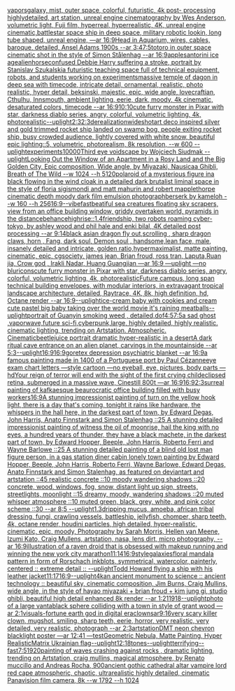 [vapors](https://www.ebank.nz/aiartgenerator?category=vapors)[galaxy, mist, outer space, colorful, futuristic, 4k post- processing highlydetailed, art station, unreal engine cinematography by Wes Anderson, volumetric light, Fuji film, hyperreal, hyperrealistic, 4K, unreal engine cinematic,](https://www.ebank.nz/aiartgenerator?category=galaxy%2C%2520mist%2C%2520outer%2520space%2C%2520colorful%2C%2520futuristic%2C%25204k%2520post-%2520processing%2520highlydetailed%2C%2520art%2520station%2C%2520unreal%2520engine%2520cinematography%2520by%2520Wes%2520Anderson%2C%2520volumetric%2520light%2C%2520Fuji%2520film%2C%2520hyperreal%2C%2520hyperrealistic%2C%25204K%2C%2520unreal%2520engine%2520cinematic%2C)[battlestar space ship in deep space, military robotic lookin, long tube shaped, unreal engine, —ar 16:9](https://www.ebank.nz/aiartgenerator?category=battlestar%2520space%2520ship%2520in%2520deep%2520space%2C%2520military%2520robotic%2520lookin%2C%2520long%2520tube%2520shaped%2C%2520unreal%2520engine%2C%2520%E2%80%94ar%252016%3A9)[Head in Aquarium, wires, cables, baroque, detailed, Ansel Adams 1900s --ar 3:4](https://www.ebank.nz/aiartgenerator?category=Head%2520in%2520Aquarium%2C%2520wires%2C%2520cables%2C%2520baroque%2C%2520detailed%2C%2520Ansel%2520Adams%25201900s%2520--ar%25203%3A4)[7:5](https://www.ebank.nz/aiartgenerator?category=7%3A5)[totoro in outer space cinematic shot in the style of Simon Stålenhag --ar 16:9](https://www.ebank.nz/aiartgenerator?category=totoro%2520in%2520outer%2520space%2520cinematic%2520shot%2520in%2520the%2520style%2520of%2520Simon%2520St%C3%A5lenhag%2520--ar%252016%3A9)[](https://www.ebank.nz/aiartgenerator?category=)[apple](https://www.ebank.nz/aiartgenerator?category=apple)[santorini ice age](https://www.ebank.nz/aiartgenerator?category=santorini%2520ice%2520age)[alien](https://www.ebank.nz/aiartgenerator?category=alien)[horse](https://www.ebank.nz/aiartgenerator?category=horse)[confused Debbie Harry suffering a stroke, portrait by Stanislav Szukalski](https://www.ebank.nz/aiartgenerator?category=confused%2520Debbie%2520Harry%2520suffering%2520a%2520stroke%2C%2520portrait%2520by%2520Stanislav%2520Szukalski)[a futuristic teaching space full of technical equipment, robots, and students working on experiments](https://www.ebank.nz/aiartgenerator?category=a%2520futuristic%2520teaching%2520space%2520full%2520of%2520technical%2520equipment%2C%2520robots%2C%2520and%2520students%2520working%2520on%2520experiments)[massive temple of dagon in deep sea with timecode, intricate detail, ornamental, realistic, photo realistic, hyper detail, beksinski, majestic, epic, wide angle, lovecraftian, Cthulhu, Innsmouth, ambient lighting, eerie, dark, moody, 4k cinematic, desaturated colors, timecode --ar 16:9](https://www.ebank.nz/aiartgenerator?category=massive%2520temple%2520of%2520dagon%2520in%2520deep%2520sea%2520with%2520timecode%2C%2520intricate%2520detail%2C%2520ornamental%2C%2520realistic%2C%2520photo%2520realistic%2C%2520hyper%2520detail%2C%2520beksinski%2C%2520majestic%2C%2520epic%2C%2520wide%2520angle%2C%2520lovecraftian%2C%2520Cthulhu%2C%2520Innsmouth%2C%2520ambient%2520lighting%2C%2520eerie%2C%2520dark%2C%2520moody%2C%25204k%2520cinematic%2C%2520desaturated%2520colors%2C%2520timecode%2520--ar%252016%3A9)[10:10](https://www.ebank.nz/aiartgenerator?category=10%3A10)[cute furry monster in Pixar with star, darkness diablo series, angry, colorful, volumetric lighting, 4k, photorealistic](https://www.ebank.nz/aiartgenerator?category=cute%2520furry%2520monster%2520in%2520Pixar%2520with%2520star%2C%2520darkness%2520diablo%2520series%2C%2520angry%2C%2520colorful%2C%2520volumetric%2520lighting%2C%25204k%2C%2520photorealistic)[--uplight](https://www.ebank.nz/aiartgenerator?category=--uplight)[2:3](https://www.ebank.nz/aiartgenerator?category=2%3A3)[2:3](https://www.ebank.nz/aiartgenerator?category=2%3A3)[derealization](https://www.ebank.nz/aiartgenerator?category=derealization)[wideshot](https://www.ebank.nz/aiartgenerator?category=wideshot)[art deco inspired silver and gold trimmed rocket ship landed on swamp bog, people exiting rocket ship, busy crowded audience, lightly covered with white snow, beautiful epic lighting::5, volumetric, photorealism, 8k resolution, --w 600 --uplight](https://www.ebank.nz/aiartgenerator?category=art%2520deco%2520inspired%2520silver%2520and%2520gold%2520trimmed%2520rocket%2520ship%2520landed%2520on%2520swamp%2520bog%2C%2520people%2520exiting%2520rocket%2520ship%2C%2520busy%2520crowded%2520audience%2C%2520lightly%2520covered%2520with%2520white%2520snow%2C%2520beautiful%2520epic%2520lighting%3A%3A5%2C%2520volumetric%2C%2520photorealism%2C%25208k%2520resolution%2C%2520--w%2520600%2520--uplight)[experiments](https://www.ebank.nz/aiartgenerator?category=experiments)[10000](https://www.ebank.nz/aiartgenerator?category=10000)[Third eye voidscape by Wojciech Siudmak --uplight](https://www.ebank.nz/aiartgenerator?category=Third%2520eye%2520voidscape%2520by%2520Wojciech%2520Siudmak%2520--uplight)[Looking Out the Window of an Apartment in a Rosy Land and the Big Golden City, Epic composition, Wide angle, by Miyazaki, Nausicaa Ghibli, Breath of The Wild --w 1024 --h 5120](https://www.ebank.nz/aiartgenerator?category=Looking%2520Out%2520the%2520Window%2520of%2520an%2520Apartment%2520in%2520a%2520Rosy%2520Land%2520and%2520the%2520Big%2520Golden%2520City%2C%2520Epic%2520composition%2C%2520Wide%2520angle%2C%2520by%2520Miyazaki%2C%2520Nausicaa%2520Ghibli%2C%2520Breath%2520of%2520The%2520Wild%2520--w%25201024%2520--h%25205120)[polaroid of a mysterious figure ina black flowing in the wind cloak in a detailed dark brutalist liminal space in the style of floria sigismondi and matt mahurin and robert mapplethorpe cinematic depth moody dark film emulsion photograph](https://www.ebank.nz/aiartgenerator?category=polaroid%2520of%2520a%2520mysterious%2520figure%2520ina%2520black%2520flowing%2520in%2520the%2520wind%2520cloak%2520in%2520a%2520detailed%2520dark%2520brutalist%2520liminal%2520space%2520in%2520the%2520style%2520of%2520floria%2520sigismondi%2520and%2520matt%2520mahurin%2520and%2520robert%2520mapplethorpe%2520cinematic%2520depth%2520moody%2520dark%2520film%2520emulsion%2520photograph)[berserk by kameloh --w 160 --h 256](https://www.ebank.nz/aiartgenerator?category=berserk%2520by%2520kameloh%2520--w%2520160%2520--h%2520256)[16:9](https://www.ebank.nz/aiartgenerator?category=16%3A9)[--vibefast](https://www.ebank.nz/aiartgenerator?category=--vibefast)[beatiful sea creatures floating sky scrapers, view from an office building window, griddy overtaken world, pyramids in the distance](https://www.ebank.nz/aiartgenerator?category=beatiful%2520sea%2520creatures%2520floating%2520sky%2520scrapers%2C%2520view%2520from%2520an%2520office%2520building%2520window%2C%2520griddy%2520overtaken%2520world%2C%2520pyramids%2520in%2520the%2520distance)[behance](https://www.ebank.nz/aiartgenerator?category=behance)[highrise::1.4](https://www.ebank.nz/aiartgenerator?category=highrise%3A%3A1.4)[friendship, two robots roaming cyber-tokyo, by ashley wood and phil hale and enki bilal, 4K detailed post processing --ar 9:14](https://www.ebank.nz/aiartgenerator?category=friendship%2C%2520two%2520robots%2520roaming%2520cyber-tokyo%2C%2520by%2520ashley%2520wood%2520and%2520phil%2520hale%2520and%2520enki%2520bilal%2C%25204K%2520detailed%2520post%2520processing%2520--ar%25209%3A14)[black asian dragon fly out,scrolling  , sharp dragon claws, horn , Fang,  dark soul, Demon soul , handsome,lean face, male, insanely detailed and intricate, golden ratio,hypermaximalist, matte painting, cinematic, epic, cgsociety, james jean, Brian froud, ross tran, Laputa,Ruan jia, Crow god , Irakli Nadar, Huang Guangjian —ar 16:9 —uplight —no blur](https://www.ebank.nz/aiartgenerator?category=black%2520asian%2520dragon%2520fly%2520out%2Cscrolling%2520%2520%2C%2520sharp%2520dragon%2520claws%2C%2520horn%2520%2C%2520Fang%2C%2520%2520dark%2520soul%2C%2520Demon%2520soul%2520%2C%2520handsome%2Clean%2520face%2C%2520male%2C%2520insanely%2520detailed%2520and%2520intricate%2C%2520golden%2520ratio%2Chypermaximalist%2C%2520matte%2520painting%2C%2520cinematic%2C%2520epic%2C%2520cgsociety%2C%2520james%2520jean%2C%2520Brian%2520froud%2C%2520ross%2520tran%2C%2520Laputa%2CRuan%2520jia%2C%2520Crow%2520god%2520%2C%2520Irakli%2520Nadar%2C%2520Huang%2520Guangjian%2520%E2%80%94ar%252016%3A9%2520%E2%80%94uplight%2520%E2%80%94no%2520blur)[icons](https://www.ebank.nz/aiartgenerator?category=icons)[cute furry monster in Pixar with star, darkness diablo series, angry, colorful, volumetric lighting, 4k, photorealistic](https://www.ebank.nz/aiartgenerator?category=cute%2520furry%2520monster%2520in%2520Pixar%2520with%2520star%2C%2520darkness%2520diablo%2520series%2C%2520angry%2C%2520colorful%2C%2520volumetric%2520lighting%2C%25204k%2C%2520photorealistic)[Future campus, long span technical building envelopes, with modular interiors, in extravagant tropical landscape architecture, detailed, Raytrace, 4K, 8k, high definition, hd, Octane render --ar 16:9](https://www.ebank.nz/aiartgenerator?category=Future%2520campus%2C%2520long%2520span%2520technical%2520building%2520envelopes%2C%2520with%2520modular%2520interiors%2C%2520in%2520extravagant%2520tropical%2520landscape%2520architecture%2C%2520detailed%2C%2520Raytrace%2C%25204K%2C%25208k%2C%2520high%2520definition%2C%2520hd%2C%2520Octane%2520render%2520--ar%252016%3A9)[--uplight](https://www.ebank.nz/aiartgenerator?category=--uplight)[ice-cream baby with cookies and cream cute pastel big baby taking over the world movie it's raining meatballs](https://www.ebank.nz/aiartgenerator?category=ice-cream%2520baby%2520with%2520cookies%2520and%2520cream%2520cute%2520pastel%2520big%2520baby%2520taking%2520over%2520the%2520world%2520movie%2520it%27s%2520raining%2520meatballs)[--uplight](https://www.ebank.nz/aiartgenerator?category=--uplight)[portrait of Guanyin smoking weed , detailed,](https://www.ebank.nz/aiartgenerator?category=portrait%2520of%2520Guanyin%2520smoking%2520weed%2520%2C%2520detailed%2C)[dof](https://www.ebank.nz/aiartgenerator?category=dof)[4:5](https://www.ebank.nz/aiartgenerator?category=4%3A5)[7:5](https://www.ebank.nz/aiartgenerator?category=7%3A5)[a sad ghost ,vaporwave,future sci-fi,cyberpunk,large, highly detailed, highly realistic. cinematic lighting, trending on Artstation. Atmospheric. Cinematic](https://www.ebank.nz/aiartgenerator?category=a%2520sad%2520ghost%2520%2Cvaporwave%2Cfuture%2520sci-fi%2Ccyberpunk%2Clarge%2C%2520highly%2520detailed%2C%2520highly%2520realistic.%2520cinematic%2520lighting%2C%2520trending%2520on%2520Artstation.%2520Atmospheric.%2520Cinematic)[beetlejuice portrait dramatic hyper-realistic in a desert](https://www.ebank.nz/aiartgenerator?category=beetlejuice%2520portrait%2520dramatic%2520hyper-realistic%2520in%2520a%2520desert)[A dark ritual cave entrance on an alien planet, carvings in the mountainside --ar 5:3](https://www.ebank.nz/aiartgenerator?category=A%2520dark%2520ritual%2520cave%2520entrance%2520on%2520an%2520alien%2520planet%2C%2520carvings%2520in%2520the%2520mountainside%2520--ar%25205%3A3)[--uplight](https://www.ebank.nz/aiartgenerator?category=--uplight)[16:9](https://www.ebank.nz/aiartgenerator?category=16%3A9)[16:9](https://www.ebank.nz/aiartgenerator?category=16%3A9)[goretex depression psychiatric blanket --ar 16:9](https://www.ebank.nz/aiartgenerator?category=goretex%2520depression%2520psychiatric%2520blanket%2520--ar%252016%3A9)[a famous painting made in 1400 of a Portuguese port by Paul Cézanne](https://www.ebank.nz/aiartgenerator?category=a%2520famous%2520painting%2520made%2520in%25201400%2520of%2520a%2520Portuguese%2520port%2520by%2520Paul%2520C%C3%A9zanne)[eye exam chart letters —style cartoon —no eyeball, eye, pictures, body parts —hd](https://www.ebank.nz/aiartgenerator?category=eye%2520exam%2520chart%2520letters%2520%E2%80%94style%2520cartoon%2520%E2%80%94no%2520eyeball%2C%2520eye%2C%2520pictures%2C%2520body%2520parts%2520%E2%80%94hd)[Your reign of terror will end with the sight of the first crying child](https://www.ebank.nz/aiartgenerator?category=Your%2520reign%2520of%2520terror%2520will%2520end%2520with%2520the%2520sight%2520of%2520the%2520first%2520crying%2520child)[eclipsed retina, submerged in a massive wave, Cinestill 800t —ar 16:9](https://www.ebank.nz/aiartgenerator?category=eclipsed%2520retina%2C%2520submerged%2520in%2520a%2520massive%2520wave%2C%2520Cinestill%2520800t%2520%E2%80%94ar%252016%3A9)[16:9](https://www.ebank.nz/aiartgenerator?category=16%3A9)[2:3](https://www.ebank.nz/aiartgenerator?category=2%3A3)[surreal painting of kafkaesque beaurocratic office building filled with busy workers](https://www.ebank.nz/aiartgenerator?category=surreal%2520painting%2520of%2520kafkaesque%2520beaurocratic%2520office%2520building%2520filled%2520with%2520busy%2520workers)[16:9](https://www.ebank.nz/aiartgenerator?category=16%3A9)[A stunning impressionist painting of turn on the yellow hook light, there is a day that's coming, tonight it rains like hardware, the whispers in the hall here, in the darkest part of town, by Edward Degas, John Harris, Anato Finnstark and Simon Stalenhag ::25 A stunning detailed impressionist painting of witness the oil of moonrise, hail the king with no eyes, a hundred years of thunder, they have a black machete, in the darkest part of town, by Edward Hopper, Beeple, John Harris, Roberto Ferri and Wayne Barlowe ::25 A stunning detailed painting of a blind old lost man figure person, in a gas station diner cabin lonely town painting by Edward Hopper, Beeple, John Harris, Roberto Ferri, Wayne Barlowe, Edward Degas, Anato Finnstark and Simon Stalenhag, as featured on deviantart and artstation ::45 realistic concrete ::10 moody wandering shadows ::20 concrete, wood, windows, fog, snow, distant light up sign, streets, streetlights, moonlight ::15 dreamy, moody, wandering shadows ::20 muted whisper atmosphere ::10 muted green, black, grey, white, and pink color scheme ::30 --ar 8:5 --uplight](https://www.ebank.nz/aiartgenerator?category=A%2520stunning%2520impressionist%2520painting%2520of%2520turn%2520on%2520the%2520yellow%2520hook%2520light%2C%2520there%2520is%2520a%2520day%2520that%27s%2520coming%2C%2520tonight%2520it%2520rains%2520like%2520hardware%2C%2520the%2520whispers%2520in%2520the%2520hall%2520here%2C%2520in%2520the%2520darkest%2520part%2520of%2520town%2C%2520by%2520Edward%2520Degas%2C%2520John%2520Harris%2C%2520Anato%2520Finnstark%2520and%2520Simon%2520Stalenhag%2520%3A%3A25%2520A%2520stunning%2520detailed%2520impressionist%2520painting%2520of%2520witness%2520the%2520oil%2520of%2520moonrise%2C%2520hail%2520the%2520king%2520with%2520no%2520eyes%2C%2520a%2520hundred%2520years%2520of%2520thunder%2C%2520they%2520have%2520a%2520black%2520machete%2C%2520in%2520the%2520darkest%2520part%2520of%2520town%2C%2520by%2520Edward%2520Hopper%2C%2520Beeple%2C%2520John%2520Harris%2C%2520Roberto%2520Ferri%2520and%2520Wayne%2520Barlowe%2520%3A%3A25%2520A%2520stunning%2520detailed%2520painting%2520of%2520a%2520blind%2520old%2520lost%2520man%2520figure%2520person%2C%2520in%2520a%2520gas%2520station%2520diner%2520cabin%2520lonely%2520town%2520painting%2520by%2520Edward%2520Hopper%2C%2520Beeple%2C%2520John%2520Harris%2C%2520Roberto%2520Ferri%2C%2520Wayne%2520Barlowe%2C%2520Edward%2520Degas%2C%2520Anato%2520Finnstark%2520and%2520Simon%2520Stalenhag%2C%2520as%2520featured%2520on%2520deviantart%2520and%2520artstation%2520%3A%3A45%2520realistic%2520concrete%2520%3A%3A10%2520moody%2520wandering%2520shadows%2520%3A%3A20%2520concrete%2C%2520wood%2C%2520windows%2C%2520fog%2C%2520snow%2C%2520distant%2520light%2520up%2520sign%2C%2520streets%2C%2520streetlights%2C%2520moonlight%2520%3A%3A15%2520dreamy%2C%2520moody%2C%2520wandering%2520shadows%2520%3A%3A20%2520muted%2520whisper%2520atmosphere%2520%3A%3A10%2520muted%2520green%2C%2520black%2C%2520grey%2C%2520white%2C%2520and%2520pink%2520color%2520scheme%2520%3A%3A30%2520--ar%25208%3A5%2520--uplight)[1.3](https://www.ebank.nz/aiartgenerator?category=1.3)[dripping mucus, amoeba, african tribal dressing, fungi, crawling vessels, battleship, jellyfish, chomper, sharp teeth, 4k, octane render, houdini particles, high detailed, hyper-realistic, cinematic, epic, moody, Photography by Sarah Morris, Hellen van Meene, Izumi Kato, Craig Mullens, artstation, nasa, lens dirt, micro photography, --ar 16:9](https://www.ebank.nz/aiartgenerator?category=dripping%2520mucus%2C%2520amoeba%2C%2520african%2520tribal%2520dressing%2C%2520fungi%2C%2520crawling%2520vessels%2C%2520battleship%2C%2520jellyfish%2C%2520chomper%2C%2520sharp%2520teeth%2C%25204k%2C%2520octane%2520render%2C%2520houdini%2520particles%2C%2520high%2520detailed%2C%2520hyper-realistic%2C%2520cinematic%2C%2520epic%2C%2520moody%2C%2520Photography%2520by%2520Sarah%2520Morris%2C%2520Hellen%2520van%2520Meene%2C%2520Izumi%2520Kato%2C%2520Craig%2520Mullens%2C%2520artstation%2C%2520nasa%2C%2520lens%2520dirt%2C%2520micro%2520photography%2C%2520--ar%252016%3A9)[illustration of a raven droid that is obsessed with makeup running and winning the new york city marathon](https://www.ebank.nz/aiartgenerator?category=illustration%2520of%2520a%2520raven%2520droid%2520that%2520is%2520obsessed%2520with%2520makeup%2520running%2520and%2520winning%2520the%2520new%2520york%2520city%2520marathon)[11:14](https://www.ebank.nz/aiartgenerator?category=11%3A14)[16:9](https://www.ebank.nz/aiartgenerator?category=16%3A9)[style](https://www.ebank.nz/aiartgenerator?category=style)[galaxies](https://www.ebank.nz/aiartgenerator?category=galaxies)[floral mandala pattern in form of Rorschach inkblots, symmetrical, watercolor, painterly, centered :: extreme detail :: --uplight](https://www.ebank.nz/aiartgenerator?category=floral%2520mandala%2520pattern%2520in%2520form%2520of%2520Rorschach%2520inkblots%2C%2520symmetrical%2C%2520watercolor%2C%2520painterly%2C%2520centered%2520%3A%3A%2520extreme%2520detail%2520%3A%3A%2520--uplight)[Todd Howard flying a ship with his leather jacket](https://www.ebank.nz/aiartgenerator?category=Todd%2520Howard%2520flying%2520a%2520ship%2520with%2520his%2520leather%2520jacket)[11:17](https://www.ebank.nz/aiartgenerator?category=11%3A17)[16:9](https://www.ebank.nz/aiartgenerator?category=16%3A9)[--uplight](https://www.ebank.nz/aiartgenerator?category=--uplight)[4k](https://www.ebank.nz/aiartgenerator?category=4k)[an ancient monument to science :: ancient technology :: beautiful sky, cinematic composition, Jim Burns, Craig Mullins, wide angle, in the style of hayao miyazaki + brian froud + kim jung gi, studio ghibli, beautiful high detail enhanced 8k render --ar 1:2](https://www.ebank.nz/aiartgenerator?category=an%2520ancient%2520monument%2520to%2520science%2520%3A%3A%2520ancient%2520technology%2520%3A%3A%2520beautiful%2520sky%2C%2520cinematic%2520composition%2C%2520Jim%2520Burns%2C%2520Craig%2520Mullins%2C%2520wide%2520angle%2C%2520in%2520the%2520style%2520of%2520hayao%2520miyazaki%2520%2B%2520brian%2520froud%2520%2B%2520kim%2520jung%2520gi%2C%2520studio%2520ghibli%2C%2520beautiful%2520high%2520detail%2520enhanced%25208k%2520render%2520--ar%25201%3A2)[11918](https://www.ebank.nz/aiartgenerator?category=11918)[--uplight](https://www.ebank.nz/aiartgenerator?category=--uplight)[photo of a large vantablack sphere colliding with a town in style of grant wood —ar 2:1](https://www.ebank.nz/aiartgenerator?category=photo%2520of%2520a%2520large%2520vantablack%2520sphere%2520colliding%2520with%2520a%2520town%2520in%2520style%2520of%2520grant%2520wood%2520%E2%80%94ar%25202%3A1)[visuals](https://www.ebank.nz/aiartgenerator?category=visuals)[-](https://www.ebank.nz/aiartgenerator?category=-)[](https://www.ebank.nz/aiartgenerator?category=)[fortune earth god in digital era](https://www.ebank.nz/aiartgenerator?category=fortune%2520earth%2520god%2520in%2520digital%2520era)[](https://www.ebank.nz/aiartgenerator?category=)[clowns](https://www.ebank.nz/aiartgenerator?category=clowns)[ar9:16](https://www.ebank.nz/aiartgenerator?category=ar9%3A16)[very scary killer clown, mugshot, smiling, sharp teeth, eerie, horror, very realistic, very detailed, very realistic, photograph --ar 2:3](https://www.ebank.nz/aiartgenerator?category=very%2520scary%2520killer%2520clown%2C%2520mugshot%2C%2520smiling%2C%2520sharp%2520teeth%2C%2520eerie%2C%2520horror%2C%2520very%2520realistic%2C%2520very%2520detailed%2C%2520very%2520realistic%2C%2520photograph%2520--ar%25202%3A3)[artstation](https://www.ebank.nz/aiartgenerator?category=artstation)[DMT neon chevron blacklight poster —ar 12:41 —test](https://www.ebank.nz/aiartgenerator?category=DMT%2520neon%2520chevron%2520blacklight%2520poster%2520%E2%80%94ar%252012%3A41%2520%E2%80%94test)[Geometric Nebula, Matte Painting, Hyper Realistic](https://www.ebank.nz/aiartgenerator?category=Geometric%2520Nebula%2C%2520Matte%2520Painting%2C%2520Hyper%2520Realistic)[Matrix Ukrainian flag](https://www.ebank.nz/aiartgenerator?category=Matrix%2520Ukrainian%2520flag)[--uplight](https://www.ebank.nz/aiartgenerator?category=--uplight)[12:18](https://www.ebank.nz/aiartgenerator?category=12%3A18)[tones](https://www.ebank.nz/aiartgenerator?category=tones)[--uplight](https://www.ebank.nz/aiartgenerator?category=--uplight)[terrifying](https://www.ebank.nz/aiartgenerator?category=terrifying)[--fast](https://www.ebank.nz/aiartgenerator?category=--fast)[7:5](https://www.ebank.nz/aiartgenerator?category=7%3A5)[1920](https://www.ebank.nz/aiartgenerator?category=1920)[painting of waves crashing against rocks , dramatic lighting, trending on Artstation, craig mullins, magical atmosphere, by Renato muccillo and Andreas Rocha, 900](https://www.ebank.nz/aiartgenerator?category=painting%2520of%2520waves%2520crashing%2520against%2520rocks%2520%2C%2520dramatic%2520lighting%2C%2520trending%2520on%2520Artstation%2C%2520craig%2520mullins%2C%2520magical%2520atmosphere%2C%2520by%2520Renato%2520muccillo%2520and%2520Andreas%2520Rocha%2C%2520900)[ancient gothic cathedral altar vampire lord red cape atmospheric, chaotic, ultrarealistic highly detailed, cinematic Panavision film camera, 8k --w 1792 --h 1024](https://www.ebank.nz/aiartgenerator?category=ancient%2520gothic%2520cathedral%2520altar%2520vampire%2520lord%2520red%2520cape%2520atmospheric%2C%2520chaotic%2C%2520ultrarealistic%2520highly%2520detailed%2C%2520cinematic%2520Panavision%2520film%2520camera%2C%25208k%2520--w%25201792%2520--h%25201024)